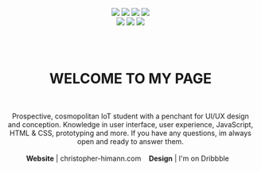 <br><br>
<p align="center">
    <img src="https://forthebadge.com/images/badges/0-percent-optimized.svg">
    <img src="https://forthebadge.com/images/badges/built-with-love.svg"> 
    <img src="https://forthebadge.com/images/badges/cc-0.svg">
    <img src="https://forthebadge.com/images/badges/ages-20-30.svg"><br>
    <img src="https://forthebadge.com/images/badges/not-a-bug-a-feature.svg"> 
    <img src="https://forthebadge.com/images/badges/open-source.svg">
    <img src="https://forthebadge.com/images/badges/built-by-developers.svg">
</p>
<br><br>

<h1 align="center">WELCOME TO MY PAGE</h1><br>
<p align="center">Prospective, cosmopolitan IoT student with a penchant for UI/UX design and conception. Knowledge in user interface, user experience, JavaScript, HTML & CSS, prototyping and more. If you have any questions, im always open and ready to answer them.
<br><br>
    <strong>Website</strong> | <a style="text-decoration:none"href="https://christopher-himann.com" target="_blank" title="hello beautiful person, your awesome">christopher-himann.com</a> &nbsp;&nbsp;
    <strong>Design</strong> | <a style="text-decoration:none"href="https://dribbble.com/cHrIsToPhEr97" target="_blank" title="hello beautiful person, your awesome">I'm on Dribbble</a> &nbsp;&nbsp;
</p>
<br><br>
